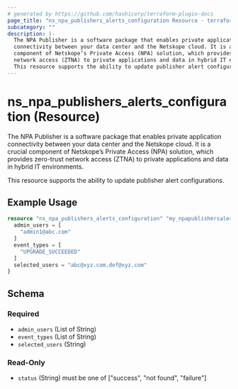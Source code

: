 ```yaml
---
# generated by https://github.com/hashicorp/terraform-plugin-docs
page_title: "ns_npa_publishers_alerts_configuration Resource - terraform-provider-ns"
subcategory: ""
description: |-
  The NPA Publisher is a software package that enables private application
  connectivity between your data center and the Netskope cloud. It is a crucial
  component of Netskope’s Private Access (NPA) solution, which provides zero-trust
  network access (ZTNA) to private applications and data in hybrid IT environments.
  This resource supports the ability to update publisher alert configurations.
---
```


# ns_npa_publishers_alerts_configuration (Resource)

The NPA Publisher is a software package that enables private application
connectivity between your data center and the Netskope cloud. It is a crucial 
component of Netskope’s Private Access (NPA) solution, which provides zero-trust 
network access (ZTNA) to private applications and data in hybrid IT environments.

This resource supports the ability to update publisher alert configurations.

## Example Usage

```terraform
resource "ns_npa_publishers_alerts_configuration" "my_npapublishersalertsconfiguration" {
  admin_users = [
    "admin1@abc.com"
  ]
  event_types = [
    "UPGRADE_SUCCEEDED"
  ]
  selected_users = "abc@xyz.com,def@xyz.com"
}
```

<!-- schema generated by tfplugindocs -->
## Schema

### Required

- `admin_users` (List of String)
- `event_types` (List of String)
- `selected_users` (String)

### Read-Only

- `status` (String) must be one of ["success", "not found", "failure"]
